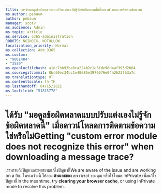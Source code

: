 ```yaml
---
title: การรับมอดูลข้อผิดพลาดแบบปรับแต่งเองไม่รู้จักข้อผิดพลาดนี้เมื่อดาวน์โหลดการติดตามข้อความ
ms.author: pebaum
author: pebaum
manager: scotv
ms.audience: Admin
ms.topic: article
ms.service: o365-administration
ROBOTS: NOINDEX, NOFOLLOW
localization_priority: Normal
ms.collection: Adm_O365
ms.custom:
- "9001484"
- "3520"
ms.openlocfilehash: a1dc7bb93be0ca224b2c1e5fde98d4af393d2004
ms.sourcegitcommit: 8bc60ec34bc1e40685e3976576e04a2623f63a7c
ms.translationtype: MT
ms.contentlocale: th-TH
ms.lasthandoff: 04/15/2021
ms.locfileid: "51815778"
---
```

# <a name="getting-custom-error-module-does-not-recognize-this-error-when-downloading-a-message-trace"></a><span data-ttu-id="426f0-102">ได้รับ "มอดูลข้อผิดพลาดแบบปรับแต่งเองไม่รู้จักข้อผิดพลาดนี้" เมื่อดาวน์โหลดการติดตามข้อความใช่หรือไม่</span><span class="sxs-lookup"><span data-stu-id="426f0-102">Getting "custom error module does not recognize this error" when downloading a message trace?</span></span>

<span data-ttu-id="426f0-103">เราทราบถึงปัญหาและพยายามแก้ไขปัญหานี้</span><span class="sxs-lookup"><span data-stu-id="426f0-103">We are aware of the issue and are working on a fix.</span></span>  <span data-ttu-id="426f0-104">ในระหว่างนี้ ให้ลอง **ล้างแคชของ** เบราว์เซอร์ ของคุณ หรือใช้โหมด InPrivate เพื่อแก้ไขปัญหานี้</span><span class="sxs-lookup"><span data-stu-id="426f0-104">In the meantime, try **clearing your browser cache**, or using InPrivate mode to resolve this problem.</span></span>